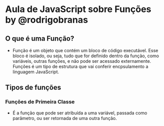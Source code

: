 # Aula de JavaScript sobre Funções by @rodrigobranas

## O que é uma Função?
  - Função é um objeto que contém um bloco de código executável. Esse bloco é isolado, ou seja, tudo que for definido dentro da função, como variáveis, outras funções, e não pode ser acessado externamente. Funções é um tipo de estrutura que vai conferir encpsulamento a linguagem JavaScript.

## Tipos de funções

### Funções de Primeira Classe
  - É a função que pode ser atribuída a uma variável, passada como parâmetro, ou ser retornada de uma outra função.
